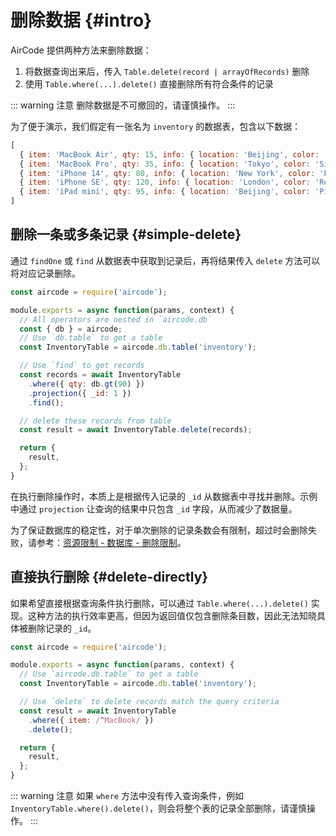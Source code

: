 # 删除数据 {#intro}

AirCode 提供两种方法来删除数据：

1. 将数据查询出来后，传入 `Table.delete(record | arrayOfRecords)` 删除
2. 使用 `Table.where(...).delete()` 直接删除所有符合条件的记录

::: warning 注意
删除数据是不可撤回的，请谨慎操作。
:::

为了便于演示，我们假定有一张名为 `inventory` 的数据表，包含以下数据：

```js
[
  { item: 'MacBook Air', qty: 15, info: { location: 'Beijing', color: 'Black' } },
  { item: 'MacBook Pro', qty: 35, info: { location: 'Tokyo', color: 'Silver' } },
  { item: 'iPhone 14', qty: 80, info: { location: 'New York', color: 'Blue' } },
  { item: 'iPhone SE', qty: 120, info: { location: 'London', color: 'Red' } },
  { item: 'iPad mini', qty: 95, info: { location: 'Beijing', color: 'Pink' } }
]
```

## 删除一条或多条记录 {#simple-delete}

通过 `findOne` 或 `find` 从数据表中获取到记录后，再将结果传入 `delete` 方法可以将对应记录删除。

```js
const aircode = require('aircode');

module.exports = async function(params, context) {
  // All operators are nested in `aircode.db`
  const { db } = aircode;
  // Use `db.table` to get a table
  const InventoryTable = aircode.db.table('inventory');

  // Use `find` to get records
  const records = await InventoryTable
    .where({ qty: db.gt(90) })
    .projection({ _id: 1 })
    .find();

  // delete these records from table
  const result = await InventoryTable.delete(records);

  return {
    result,
  };
}
```

在执行删除操作时，本质上是根据传入记录的 `_id` 从数据表中寻找并删除。示例中通过 `projection` 让查询的结果中只包含 `_id` 字段，从而减少了数据量。

为了保证数据库的稳定性，对于单次删除的记录条数会有限制，超过时会删除失败，请参考：[资源限制 - 数据库 - 删除限制](/about/limits#database-delete)。

## 直接执行删除 {#delete-directly}

如果希望直接根据查询条件执行删除，可以通过 `Table.where(...).delete()` 实现。这种方法的执行效率更高，但因为返回值仅包含删除条目数，因此无法知晓具体被删除记录的 `_id`。

```js
const aircode = require('aircode');

module.exports = async function(params, context) {
  // Use `aircode.db.table` to get a table
  const InventoryTable = aircode.db.table('inventory');

  // Use `delete` to delete records match the query criteria
  const result = await InventoryTable
    .where({ item: /^MacBook/ })
    .delete();

  return {
    result,
  };
}
```

::: warning 注意
如果 `where` 方法中没有传入查询条件，例如 `InventoryTable.where().delete()`，则会将整个表的记录全部删除，请谨慎操作。
:::
